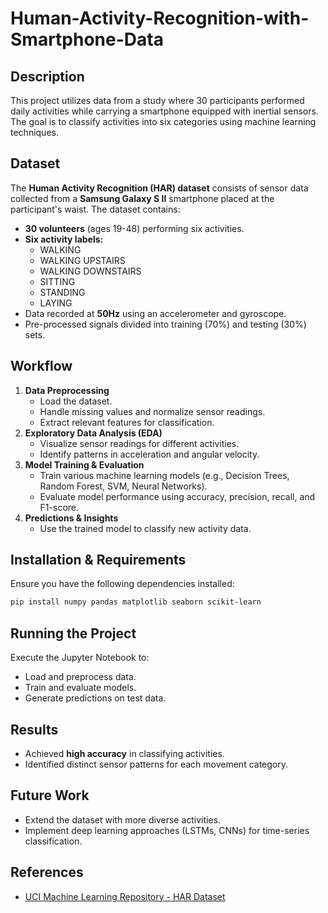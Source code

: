 # Human-Activity-Recognition-with-Smartphone-Data

## Description
This project utilizes data from a study where 30 participants performed daily activities while carrying a smartphone equipped with inertial sensors. The goal is to classify activities into six categories using machine learning techniques. 

## Dataset
The **Human Activity Recognition (HAR) dataset** consists of sensor data collected from a **Samsung Galaxy S II** smartphone placed at the participant's waist. The dataset contains:
- **30 volunteers** (ages 19-48) performing six activities.
- **Six activity labels:**
  - WALKING
  - WALKING UPSTAIRS
  - WALKING DOWNSTAIRS
  - SITTING
  - STANDING
  - LAYING
- Data recorded at **50Hz** using an accelerometer and gyroscope.
- Pre-processed signals divided into training (70%) and testing (30%) sets.

## Workflow
1. **Data Preprocessing**
   - Load the dataset.
   - Handle missing values and normalize sensor readings.
   - Extract relevant features for classification.
2. **Exploratory Data Analysis (EDA)**
   - Visualize sensor readings for different activities.
   - Identify patterns in acceleration and angular velocity.
3. **Model Training & Evaluation**
   - Train various machine learning models (e.g., Decision Trees, Random Forest, SVM, Neural Networks).
   - Evaluate model performance using accuracy, precision, recall, and F1-score.
4. **Predictions & Insights**
   - Use the trained model to classify new activity data.
   
## Installation & Requirements
Ensure you have the following dependencies installed:
```bash
pip install numpy pandas matplotlib seaborn scikit-learn
```

## Running the Project
Execute the Jupyter Notebook to:
- Load and preprocess data.
- Train and evaluate models.
- Generate predictions on test data.

## Results
- Achieved **high accuracy** in classifying activities.
- Identified distinct sensor patterns for each movement category.

## Future Work
- Extend the dataset with more diverse activities.
- Implement deep learning approaches (LSTMs, CNNs) for time-series classification.

## References
- [UCI Machine Learning Repository - HAR Dataset](https://archive.ics.uci.edu/ml/datasets/human+activity+recognition+using+smartphones)

